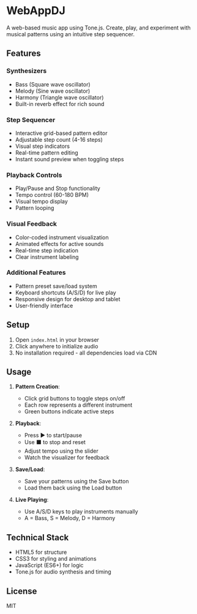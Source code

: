 # WebAppDJ

A web-based music app using Tone.js. Create, play, and experiment with musical patterns using an intuitive step sequencer.

## Features

### Synthesizers
- Bass (Square wave oscillator)
- Melody (Sine wave oscillator)
- Harmony (Triangle wave oscillator)
- Built-in reverb effect for rich sound

### Step Sequencer
- Interactive grid-based pattern editor
- Adjustable step count (4-16 steps)
- Visual step indicators
- Real-time pattern editing
- Instant sound preview when toggling steps

### Playback Controls
- Play/Pause and Stop functionality
- Tempo control (60-180 BPM)
- Visual tempo display
- Pattern looping

### Visual Feedback
- Color-coded instrument visualization
- Animated effects for active sounds
- Real-time step indication
- Clear instrument labeling

### Additional Features
- Pattern preset save/load system
- Keyboard shortcuts (A/S/D) for live play
- Responsive design for desktop and tablet
- User-friendly interface

## Setup
1. Open `index.html` in your browser
2. Click anywhere to initialize audio
3. No installation required - all dependencies load via CDN

## Usage
1. **Pattern Creation**:
   - Click grid buttons to toggle steps on/off
   - Each row represents a different instrument
   - Green buttons indicate active steps

2. **Playback**:
   - Press ▶ to start/pause
   - Use ⬛ to stop and reset
   - Adjust tempo using the slider
   - Watch the visualizer for feedback

3. **Save/Load**:
   - Save your patterns using the Save button
   - Load them back using the Load button

4. **Live Playing**:
   - Use A/S/D keys to play instruments manually
   - A = Bass, S = Melody, D = Harmony

## Technical Stack
- HTML5 for structure
- CSS3 for styling and animations
- JavaScript (ES6+) for logic
- Tone.js for audio synthesis and timing

## License
MIT
